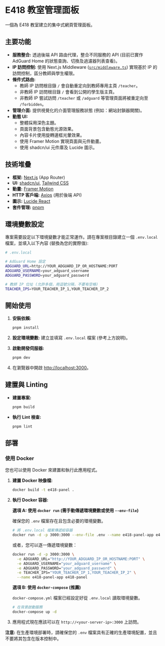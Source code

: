 # E418 教室管理面板

一個為 E418 教室建立的集中式網頁管理面板。

## 主要功能

- **服務整合:** 透過後端 API 路由代理，整合不同服務的 API (目前已實作 AdGuard Home 的狀態查詢、切換及過濾器列表查看)。
- **IP 訪問控制:** 使用 Next.js Middleware ([`src/middleware.ts`](mdc:src/middleware.ts)) 實現基於 IP 的訪問控制，區分教師與學生權限。
- **條件式路由:**
  - 教師 IP 訪問根目錄 `/` 會自動重定向到教師專用主頁 `/teacher`。
  - 非教師 IP 訪問根目錄 `/` 會看到公開的學生版主頁。
  - 非教師 IP 嘗試訪問 `/teacher` 或 `/adguard` 等管理頁面將被重定向至 `/forbidden`。
- **管理介面:** 提供視覺化的介面管理服務狀態 (例如：網站封鎖器開關)。
- **動態 UI:**
  - 整體採用深色主題。
  - 頁面背景包含動態光源效果。
  - 內容卡片使用旋轉邊框光暈效果。
  - 使用 Framer Motion 實現頁面與元件動畫。
  - 使用 shadcn/ui 元件庫及 Lucide 圖示。

## 技術堆疊

- **框架:** [Next.js](https://nextjs.org/) (App Router)
- **UI:** [shadcn/ui](https://ui.shadcn.com/), [Tailwind CSS](https://tailwindcss.com/)
- **動畫:** [Framer Motion](https://www.framer.com/motion/)
- **HTTP 客戶端:** [Axios](https://axios-http.com/) (用於後端 API)
- **圖示:** [Lucide React](https://lucide.dev/)
- **套件管理:** [pnpm](https://pnpm.io/)

## 環境變數設定

專案需要設定以下環境變數才能正常運作。請在專案根目錄建立一個 `.env.local` 檔案，並填入以下內容 (替換為您的實際值):

```bash
# .env.local

# AdGuard Home 設定
ADGUARD_URL=http://YOUR_ADGUARD_IP_OR_HOSTNAME:PORT
ADGUARD_USERNAME=your_adguard_username
ADGUARD_PASSWORD=your_adguard_password

# 教師 IP 位址 (允許多個，用逗號分隔，不要有空格)
TEACHER_IPS=YOUR_TEACHER_IP_1,YOUR_TEACHER_IP_2
```

## 開始使用

1.  **安裝依賴:**

    ```bash
    pnpm install
    ```

2.  **設定環境變數:**
    建立並填寫 `.env.local` 檔案 (參考上方說明)。

3.  **啟動開發伺服器:**

    ```bash
    pnpm dev
    ```

4.  在瀏覽器中開啟 [http://localhost:3000](http://localhost:3000)。

## 建置與 Linting

- **建置專案:**
  ```bash
  pnpm build
  ```
- **執行 Lint 檢查:**
  ```bash
  pnpm lint
  ```

## 部署

### 使用 Docker

您也可以使用 Docker 來建置和執行此應用程式。

1.  **建置 Docker 映像檔:**

    ```bash
    docker build -t e418-panel .
    ```

2.  **執行 Docker 容器:**

    **選項 A: 使用 `docker run` (需手動傳遞環境變數或使用 `--env-file`)**

    確保您的 `.env` 檔案存在且包含必要的環境變數。

    ```bash
    # 將 .env.local 檔案傳遞給容器
    docker run -d -p 3000:3000 --env-file .env --name e418-panel-app e418-panel
    ```

    或者，您可以逐一傳遞環境變數：

    ```bash
    docker run -d -p 3000:3000 \
      -e ADGUARD_URL="http://YOUR_ADGUARD_IP_OR_HOSTNAME:PORT" \
      -e ADGUARD_USERNAME="your_adguard_username" \
      -e ADGUARD_PASSWORD="your_adguard_password" \
      -e TEACHER_IPS="YOUR_TEACHER_IP_1,YOUR_TEACHER_IP_2" \
      --name e418-panel-app e418-panel
    ```

    **選項 B: 使用 `docker-compose` (推薦)**

    `docker-compose.yml` 檔案已經設定好從 `.env.local` 讀取環境變數。

    ```bash
    # 在背景啟動服務
    docker-compose up -d
    ```

3.  應用程式現在應該可以在 `http://<your-server-ip>:3000` 上訪問。

**注意:** 在生產環境部署時，請確保您的 `.env` 檔案具有正確的生產環境配置，並且不要將其包含在版本控制中。
